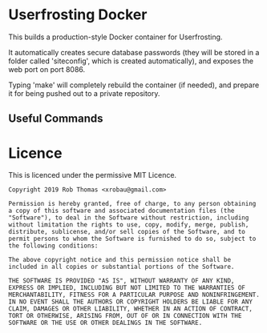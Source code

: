 # Userfrosting Docker

This builds a production-style Docker container for Userfrosting.

It automatically creates secure database passwords (they will be stored
in a folder called 'siteconfig', which is created automatically), and
exposes the web port on port 8086.

Typing 'make' will completely rebuild the container (if needed), and
prepare it for being pushed out to a private repository.

## Useful Commands


# Licence

This is licenced under the permissive MIT Licence.

    Copyright 2019 Rob Thomas <xrobau@gmail.com>
    
    Permission is hereby granted, free of charge, to any person obtaining a copy of this software and associated documentation files (the "Software"), to deal in the Software without restriction, including without limitation the rights to use, copy, modify, merge, publish, distribute, sublicense, and/or sell copies of the Software, and to permit persons to whom the Software is furnished to do so, subject to the following conditions:
    
    The above copyright notice and this permission notice shall be included in all copies or substantial portions of the Software.
    
    THE SOFTWARE IS PROVIDED "AS IS", WITHOUT WARRANTY OF ANY KIND, EXPRESS OR IMPLIED, INCLUDING BUT NOT LIMITED TO THE WARRANTIES OF MERCHANTABILITY, FITNESS FOR A PARTICULAR PURPOSE AND NONINFRINGEMENT. IN NO EVENT SHALL THE AUTHORS OR COPYRIGHT HOLDERS BE LIABLE FOR ANY CLAIM, DAMAGES OR OTHER LIABILITY, WHETHER IN AN ACTION OF CONTRACT, TORT OR OTHERWISE, ARISING FROM, OUT OF OR IN CONNECTION WITH THE SOFTWARE OR THE USE OR OTHER DEALINGS IN THE SOFTWARE.


